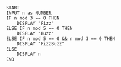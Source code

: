         START
        INPUT n as NUMBER
        IF n mod 3 == 0 THEN
            DISPLAY "Fizz"
        ELSE IF n mod 5 == 0 THEN
            DISPLAY "Buzz"
        ELSE IF n mod 5 == 0 && n mod 3 == 0 THEN
            DISPLAY "FizzBuzz"
        ELSE
            DISPLAY n
        END
